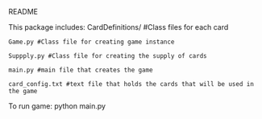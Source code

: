 README

This package includes:
    CardDefinitions/ #Class files for each card

    Game.py #Class file for creating game instance

    Suppply.py #Class file for creating the supply of cards

    main.py #main file that creates the game

    card_config.txt #text file that holds the cards that will be used in the game

To run game:
    python main.py
